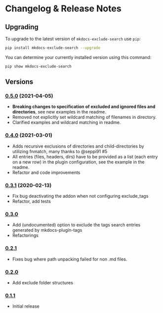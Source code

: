 # Changelog & Release Notes

## Upgrading

To upgrade to the latest version of `mkdocs-exclude-search` use `pip`:

```bash
pip install mkdocs-exclude-search --upgrade
```

You can determine your currently installed version using this command:

```bash
pip show mkdocs-exclude-search
```

## Versions

### [0.5.0](https://pypi.org/project/mkdocs-exclude-search/) (2021-04-05)
- **Breaking changes to specification of excluded and ignored files and directories**, see new examples in the readme.
- Removed not explicitly set wildcard matching of filenames in directory.
- Clarified examples and wildcard matching in readme.

### [0.4.0](https://pypi.org/project/mkdocs-exclude-search/) (2021-03-01)
- Adds recursive exclusions of directories and child-directories by utilizing fnmatch, many thanks to @seppi91 #5 
- All entries (files, headers, dirs) have to be provided as a list (each entry on a new row) in the plugin configuration, see the example in the readme.
- Refactor and code improvements

### [0.3.1](https://pypi.org/project/mkdocs-exclude-search/) (2020-02-13)
- Fix bug deactivating the addon when not configuring exclude_tags
- Refactor, add tests

### [0.3.0](https://pypi.org/project/mkdocs-exclude-search/)
- Add (undocumented) option to exclude the tags search entries generated by mkdocs-plugin-tags
- Refactorings

### [0.2.1](https://pypi.org/project/mkdocs-exclude-search/)
- Fixes bug where path unpacking failed for non .md files.

### [0.2.0](https://pypi.org/project/mkdocs-exclude-search/)
- Add exclude folder structures

### [0.1.1](https://pypi.org/project/mkdocs-exclude-search/)
- Initial release


